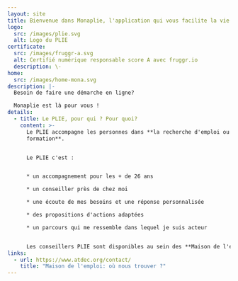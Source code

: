 ```yaml
---
layout: site
title: Bienvenue dans Monaplie, l'application qui vous facilite la vie !
logo:
  src: /images/plie.svg
  alt: Logo du PLIE
certificate:
  src: /images/fruggr-a.svg
  alt: Certifié numérique responsable score A avec fruggr.io
  description: \-
home:
  src: /images/home-mona.svg
description: |-
  Besoin de faire une démarche en ligne? 

  Monaplie est là pour vous !
details:
  - title: Le PLIE, pour qui ? Pour quoi?
    content: >-
      Le PLIE accompagne les personnes dans **la recherche d'emploi ou de
      formation**.


      Le PLIE c'est :


      * un accompagnement pour les + de 26 ans

      * un conseiller près de chez moi

      * une écoute de mes besoins et une réponse personnalisée

      * des propositions d'actions adaptées

      * un parcours qui me ressemble dans lequel je suis acteur


      Les conseillers PLIE sont disponibles au sein des **Maison de l'emploi** de la Métropole Nantaise.
links:
  - url: https://www.atdec.org/contact/
    title: "Maison de l'emploi: où nous trouver ?"
---
```

